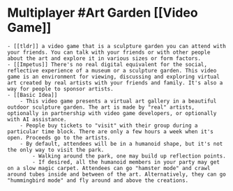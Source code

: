 # Multiplayer #Art Garden [[Video Game]]
	- [[tldr]] a video game that is a sculpture garden you can attend with your friends. You can talk with your friends or with other people about the art and explore it in various sizes or form factors.
	- [[Impetus]] There's no real digital equivalent for the social, reflective experience of a museum or a sculpture garden. This video game is an environment for viewing, discussing and exploring virtual art created by real artists with your friends and family. It's also a way for people to sponsor artists.
	- [[Basic Idea]]
		- This video game presents a virtual art gallery in a beautiful outdoor sculpture garden. The art is made by "real" artists, optionally in partnership with video game developers, or optionally with AI assistance.
		- People buy tickets to "visit" with their group during a particular time block. There are only a few hours a week when it's open. Proceeds go to the artists.
		- By default, attendees will be in a humanoid shape, but it's not the only way to visit the park.
			- Walking around the park, one may build up reflection points.
			- If desired, all the humanoid members in your party may get on a slow magic carpet. Attendees can go "hamster mode" and crawl around tubes inside and between of the art. Alternatively, they can go "hummingbird mode" and fly around and above the creations.